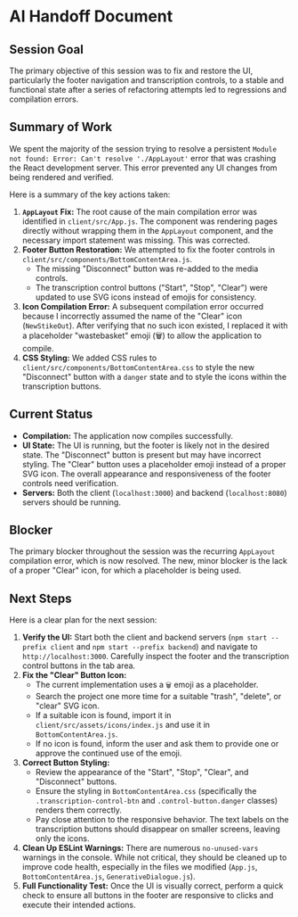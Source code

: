 # AI Handoff Document

## Session Goal

The primary objective of this session was to fix and restore the UI, particularly the footer navigation and transcription controls, to a stable and functional state after a series of refactoring attempts led to regressions and compilation errors.

## Summary of Work

We spent the majority of the session trying to resolve a persistent `Module not found: Error: Can't resolve './AppLayout'` error that was crashing the React development server. This error prevented any UI changes from being rendered and verified.

Here is a summary of the key actions taken:

1.  **`AppLayout` Fix:** The root cause of the main compilation error was identified in `client/src/App.js`. The component was rendering pages directly without wrapping them in the `AppLayout` component, and the necessary import statement was missing. This was corrected.
2.  **Footer Button Restoration:** We attempted to fix the footer controls in `client/src/components/BottomContentArea.js`.
    *   The missing "Disconnect" button was re-added to the media controls.
    *   The transcription control buttons ("Start", "Stop", "Clear") were updated to use SVG icons instead of emojis for consistency.
3.  **Icon Compilation Error:** A subsequent compilation error occurred because I incorrectly assumed the name of the "Clear" icon (`NewStikeOut`). After verifying that no such icon existed, I replaced it with a placeholder "wastebasket" emoji (🗑️) to allow the application to compile.
4.  **CSS Styling:** We added CSS rules to `client/src/components/BottomContentArea.css` to style the new "Disconnect" button with a `danger` state and to style the icons within the transcription buttons.

## Current Status

*   **Compilation:** The application now compiles successfully.
*   **UI State:** The UI is running, but the footer is likely not in the desired state. The "Disconnect" button is present but may have incorrect styling. The "Clear" button uses a placeholder emoji instead of a proper SVG icon. The overall appearance and responsiveness of the footer controls need verification.
*   **Servers:** Both the client (`localhost:3000`) and backend (`localhost:8080`) servers should be running.

## Blocker

The primary blocker throughout the session was the recurring `AppLayout` compilation error, which is now resolved. The new, minor blocker is the lack of a proper "Clear" icon, for which a placeholder is being used.

## Next Steps

Here is a clear plan for the next session:

1.  **Verify the UI:** Start both the client and backend servers (`npm start --prefix client` and `npm start --prefix backend`) and navigate to `http://localhost:3000`. Carefully inspect the footer and the transcription control buttons in the tab area.
2.  **Fix the "Clear" Button Icon:**
    *   The current implementation uses a `🗑️` emoji as a placeholder.
    *   Search the project one more time for a suitable "trash", "delete", or "clear" SVG icon.
    *   If a suitable icon is found, import it in `client/src/assets/icons/index.js` and use it in `BottomContentArea.js`.
    *   If no icon is found, inform the user and ask them to provide one or approve the continued use of the emoji.
3.  **Correct Button Styling:**
    *   Review the appearance of the "Start", "Stop", "Clear", and "Disconnect" buttons.
    *   Ensure the styling in `BottomContentArea.css` (specifically the `.transcription-control-btn` and `.control-button.danger` classes) renders them correctly.
    *   Pay close attention to the responsive behavior. The text labels on the transcription buttons should disappear on smaller screens, leaving only the icons.
4.  **Clean Up ESLint Warnings:** There are numerous `no-unused-vars` warnings in the console. While not critical, they should be cleaned up to improve code health, especially in the files we modified (`App.js`, `BottomContentArea.js`, `GenerativeDialogue.js`).
5.  **Full Functionality Test:** Once the UI is visually correct, perform a quick check to ensure all buttons in the footer are responsive to clicks and execute their intended actions. 